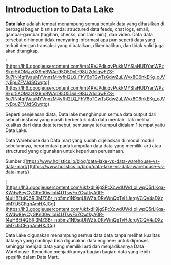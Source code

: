 # Introduction to Data Lake

**Data lake** adalah tempat menampung semua bentuk data yang dihasilkan di berbagai bagian bisnis anda: structured data feeds, chat logs, email, gambar-gambar (tagihan, checks, dan lain-lain.), dan video. Data data tersebut dihimpun tidak menyaring informasi apa pun seperti data yang terkait dengan transaksi yang dibatalkan, dikembalikan, dan tidak valid juga akan ditangkap.

![https://lh6.googleusercontent.com/imt4RVJPdiuqvPukkMYSIaHUDYanWPzSkpr5AOMzz0X9mBWAp95O5DxL-98U2dcIqwFZS-5u7INl4qfjVauMYVnnzM4yfhI2LQ_FhV6oTGwTsGdwZuLWvx8C6nkEKg_oJVryEpuZFVJdSQwqtg](https://lh6.googleusercontent.com/imt4RVJPdiuqvPukkMYSIaHUDYanWPzSkpr5AOMzz0X9mBWAp95O5DxL-98U2dcIqwFZS-5u7INl4qfjVauMYVnnzM4yfhI2LQ_FhV6oTGwTsGdwZuLWvx8C6nkEKg_oJVryEpuZFVJdSQwqtg)

Seperti penjelasan diata, Data lake menghimpun semua data output dari sebuah instansi yang masih berbentuk data data mentah. Tak melihat kualitas dari data data tersebut, semuanya terkumpul didalam 1 tempat yaitu Data Lake.

Data Warehouse dan Data mart yang sudah di jelaskan di modul modul sebelumnya, berorientasi pada kumpulan data data yang memiliki arti atau structured yang digunakan untuk keperluan perusahaan.

Sumber :[https://www.holistics.io/blog/data-lake-vs-data-warehouse-vs-data-mart/](https://www.holistics.io/blog/data-lake-vs-data-warehouse-vs-data-mart/)

![https://lh3.googleusercontent.com/ukfxdIl9jgSPcXcwdUWd_xIiwpQ5rLKqa-KWdw8eyCyGKn00wiloIi4UTswFxZCwtkyA0R-f4uHBEt4Q5Ri3MZSBr_nb5mz1N9sqUlWZtuDRvWnQgTvHJergVCQV4aDXzbM7iJ5CFqnAmHXJCg](https://lh3.googleusercontent.com/ukfxdIl9jgSPcXcwdUWd_xIiwpQ5rLKqa-KWdw8eyCyGKn00wiloIi4UTswFxZCwtkyA0R-f4uHBEt4Q5Ri3MZSBr_nb5mz1N9sqUlWZtuDRvWnQgTvHJergVCQV4aDXzbM7iJ5CFqnAmHXJCg)

Data Lake digunakan menampung semua data data tanpa melihat kualitas datanya yang nantinya bisa digunakan data engineer untuk diproses sehingga menjadi data yang memiliki arti dan menjadikannya Data Warehouse. Kemudian menjadikannya bagian bagian data yang lebih spesifik dalam Data Mart.